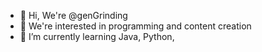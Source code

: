 - 👋 Hi, We're @genGrinding
- 👀 We're interested in programming and content creation
- 🌱 I’m currently learning Java, Python, 
